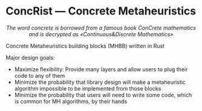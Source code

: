 # ConcRist — Concrete Metaheuristics

<p align="center"><i>The word concrete is borrowed from a famous book ConCrete mathematics and is decrypted as «Continuous&amp;Discrete Mathematics»</i></p>

Concrete Metaheuristics building blocks (MHBB) written in Rust

Major design goals:
- Maximize flexibility: Provide many layers and allow users to plug their code to any of them
- Minimize the probability that library design will make a metaheuristic algorithm impossible to be implemented from those blocks
- Minimize the probability that users will need to write some code, which is common for MH algorithms, by their hands

